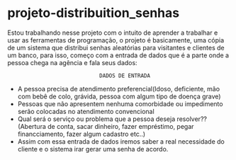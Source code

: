 # projeto-distribuition_senhas 

Estou trabalhando nesse projeto com o intuito de aprender a trabalhar e usar as ferramentas de programação, o projeto é basicamente, 
uma cópia de um sistema que distribui senhas aleatórias para visitantes e clientes de um banco, para isso, começo com a entrada de dados que é a parte onde 
a pessoa chega na agência e fala seus dados:

                                 DADOS DE ENTRADA
- A pessoa precisa de atendimento preferencial(Idoso, deficiente, mão com bebê de colo, grávida, pessoa com algum tipo de doença grave)
- Pessoas que não apresentem nenhuma comorbidade ou impedimento serão colocadas no atendimento convencional
- Qual será o serviço ou problema que a pessoa deseja resolver?? (Abertura de conta, sacar dinheiro, fazer empréstimo, pegar financciamento, fazer algum cadastro etc..)
- Assim com essa entrada de dados iremos saber a real necessidade do cliente e o sistema irar gerar uma senha de acordo.
